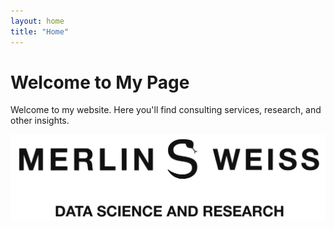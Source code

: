 ```yaml
---
layout: home
title: "Home"
---
```


# Welcome to My Page

Welcome to my website. Here you'll find consulting services, research, and other insights.

![logo](/assets/img/home/logo.png)
